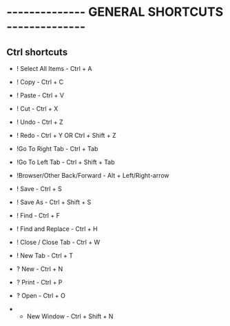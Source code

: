 # -------------- GENERAL SHORTCUTS --------------

## Ctrl shortcuts

* ! Select All Items - Ctrl + A

* ! Copy - Ctrl + C
* ! Paste - Ctrl + V
* ! Cut - Ctrl + X

* ! Undo - Ctrl + Z
* ! Redo - Ctrl + Y OR Ctrl + Shift + Z

* !Go To Right Tab - Ctrl + Tab
* !Go To Left Tab - Ctrl + Shift + Tab

* !Browser/Other Back/Forward - Alt + Left/Right-arrow

* ! Save - Ctrl + S
* ! Save As - Ctrl + Shift + S

* ! Find - Ctrl + F
* ! Find and Replace - Ctrl + H

* ! Close / Close Tab - Ctrl + W

* ! New Tab - Ctrl + T

* ? New - Ctrl + N

* ? Print - Ctrl + P

* ? Open - Ctrl + O

* * New Window - Ctrl + Shift + N